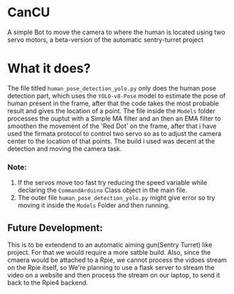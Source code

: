 # CanCU
A simple Bot to move the camera to where the human is located using two servo motors, a beta-version of the automatic sentry-turret project
# What it does?
The file titled ```human_pose_detection_yolo.py``` only does the human pose detection part, which uses the ```YOLO-v8-Pose``` model to estimate the pose of human present in the frame, after that the code takes the most probable result and gives the location of a point. The file inside the ```Models``` folder processes the ouptut with a Simple MA filter and an then an EMA filter to smoothen the movement of the 'Red Dot' on the frame, after that i have used the firmata protocol to control two servo so as to adjust the camera center to the location of that points. The build i used was decent at the detection and moving the camera task. 
### Note:
1. If the servos move too fast try reducing the speed variable while declaring the ```CommandArduino``` Class object in the main file.
2. The outer file ```human_pose_detection_yolo.py``` might give error so try moving it inside the ```Models``` Folder and then running.

## Future Development:
This is to be extendend to an automatic aiming gun(Sentry Turret) like project. For that we would require a more satble build. Also, since the cmaera would be attached to a Rpie, we cannot process the vidoes stream on the Rpie itself, so We're planning to use a flask server to stream the video on a website and then process the stream on our laptop, to send it back to the Rpie4 backend.
